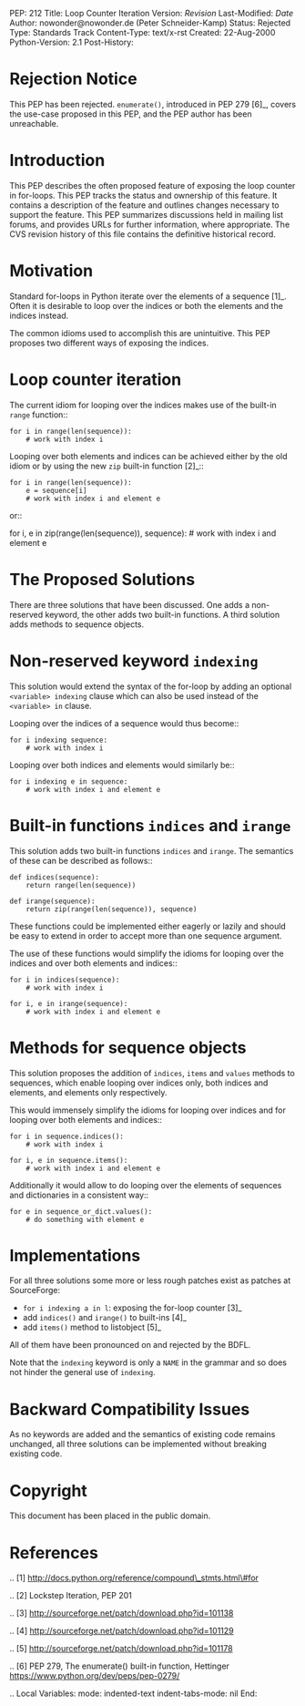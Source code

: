 PEP: 212 Title: Loop Counter Iteration Version: $Revision$
Last-Modified: $Date$ Author: nowonder\@nowonder.de (Peter
Schneider-Kamp) Status: Rejected Type: Standards Track Content-Type:
text/x-rst Created: 22-Aug-2000 Python-Version: 2.1 Post-History:

Rejection Notice
================

This PEP has been rejected. `enumerate()`, introduced in PEP 279
\[6\]\_, covers the use-case proposed in this PEP, and the PEP author
has been unreachable.

Introduction
============

This PEP describes the often proposed feature of exposing the loop
counter in for-loops. This PEP tracks the status and ownership of this
feature. It contains a description of the feature and outlines changes
necessary to support the feature. This PEP summarizes discussions held
in mailing list forums, and provides URLs for further information, where
appropriate. The CVS revision history of this file contains the
definitive historical record.

Motivation
==========

Standard for-loops in Python iterate over the elements of a sequence
\[1\]\_. Often it is desirable to loop over the indices or both the
elements and the indices instead.

The common idioms used to accomplish this are unintuitive. This PEP
proposes two different ways of exposing the indices.

Loop counter iteration
======================

The current idiom for looping over the indices makes use of the built-in
`range` function::

    for i in range(len(sequence)):
        # work with index i

Looping over both elements and indices can be achieved either by the old
idiom or by using the new `zip` built-in function \[2\]\_::

    for i in range(len(sequence)):
        e = sequence[i]
        # work with index i and element e

or::

for i, e in zip(range(len(sequence)), sequence): \# work with index i
and element e

The Proposed Solutions
======================

There are three solutions that have been discussed. One adds a
non-reserved keyword, the other adds two built-in functions. A third
solution adds methods to sequence objects.

Non-reserved keyword `indexing`
===============================

This solution would extend the syntax of the for-loop by adding an
optional `<variable> indexing` clause which can also be used instead of
the `<variable> in` clause.

Looping over the indices of a sequence would thus become::

    for i indexing sequence:
        # work with index i

Looping over both indices and elements would similarly be::

    for i indexing e in sequence:
        # work with index i and element e

Built-in functions `indices` and `irange`
=========================================

This solution adds two built-in functions `indices` and `irange`. The
semantics of these can be described as follows::

    def indices(sequence):
        return range(len(sequence))

    def irange(sequence):
        return zip(range(len(sequence)), sequence)

These functions could be implemented either eagerly or lazily and should
be easy to extend in order to accept more than one sequence argument.

The use of these functions would simplify the idioms for looping over
the indices and over both elements and indices::

    for i in indices(sequence):
        # work with index i

    for i, e in irange(sequence):
        # work with index i and element e

Methods for sequence objects
============================

This solution proposes the addition of `indices`, `items` and `values`
methods to sequences, which enable looping over indices only, both
indices and elements, and elements only respectively.

This would immensely simplify the idioms for looping over indices and
for looping over both elements and indices::

    for i in sequence.indices():
        # work with index i

    for i, e in sequence.items():
        # work with index i and element e

Additionally it would allow to do looping over the elements of sequences
and dictionaries in a consistent way::

    for e in sequence_or_dict.values():
        # do something with element e

Implementations
===============

For all three solutions some more or less rough patches exist as patches
at SourceForge:

-   `for i indexing a in l`: exposing the for-loop counter \[3\]\_
-   add `indices()` and `irange()` to built-ins \[4\]\_
-   add `items()` method to listobject \[5\]\_

All of them have been pronounced on and rejected by the BDFL.

Note that the `indexing` keyword is only a `NAME` in the grammar and so
does not hinder the general use of `indexing`.

Backward Compatibility Issues
=============================

As no keywords are added and the semantics of existing code remains
unchanged, all three solutions can be implemented without breaking
existing code.

Copyright
=========

This document has been placed in the public domain.

References
==========

.. \[1\] http://docs.python.org/reference/compound\_stmts.html\#for

.. \[2\] Lockstep Iteration, PEP 201

.. \[3\] http://sourceforge.net/patch/download.php?id=101138

.. \[4\] http://sourceforge.net/patch/download.php?id=101129

.. \[5\] http://sourceforge.net/patch/download.php?id=101178

.. \[6\] PEP 279, The enumerate() built-in function, Hettinger
https://www.python.org/dev/peps/pep-0279/

.. Local Variables: mode: indented-text indent-tabs-mode: nil End:
